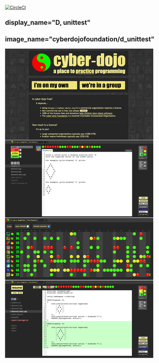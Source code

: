 [![CircleCI](https://circleci.com/gh/cyber-dojo-languages/dee-unittest.svg?style=svg)](https://circleci.com/gh/cyber-dojo-languages/dee-unittest)

## display_name="D, unittest"
## image_name="cyberdojofoundation/d_unittest"

![cyber-dojo.org home page](https://github.com/cyber-dojo/cyber-dojo/blob/master/shared/home_page_snapshot.png)